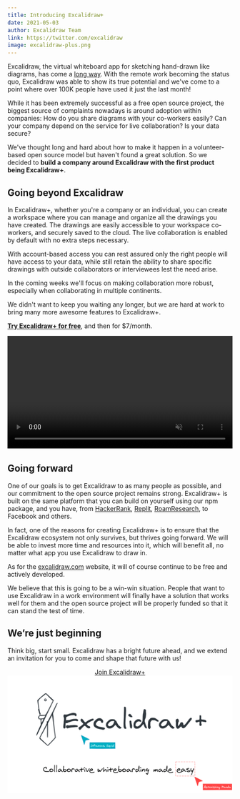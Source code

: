 ```yaml
---
title: Introducing Excalidraw+
date: 2021-05-03
author: Excalidraw Team
link: https://twitter.com/excalidraw
image: excalidraw-plus.png
---
```


<!-- end -->

Excalidraw, the virtual whiteboard app for sketching hand-drawn like diagrams, has come a [long way](https://blog.excalidraw.com/one-year-of-excalidraw/). With the remote work becoming the status quo, Excalidraw was able to show its true potential and we've come to a point where over 100K people have used it just the last month!

While it has been extremely successful as a free open source project, the biggest source of complaints nowadays is around adoption within companies: How do you share diagrams with your co-workers easily? Can your company depend on the service for live collaboration? Is your data secure?

We've thought long and hard about how to make it happen in a volunteer-based open source model but haven't found a great solution. So we decided to **build a company around Excalidraw with the first product being Excalidraw+**.

## Going beyond Excalidraw

In Excalidraw+, whether you're a company or an individual, you can create a workspace where you can manage and organize all the drawings you have created. The drawings are easily accessible to your workspace co-workers, and securely saved to the cloud. The live collaboration is enabled by default with no extra steps necessary.

With account-based access you can rest assured only the right people will have access to your data, while still retain the ability to share specific drawings with outside collaborators or interviewees lest the need arise.

In the coming weeks we'll focus on making collaboration more robust, especially when collaborating in multiple continents.

We didn't want to keep you waiting any longer, but we are hard at work to bring many more awesome features to Excalidraw+.

**[Try Excalidraw+ for free](https://plus.excalidraw.com)**, and then for $7/month.

<video src="./organize.mp4" autoplay playsinline loop muted style="width: 100%; height: auto;"></video>

## Going forward

One of our goals is to get Excalidraw to as many people as possible, and our commitment to the open source project remains strong. Excalidraw+ is built on the same platform that you can build on yourself using our npm package, and you have, from [HackerRank⁠](https://www.hackerrank.com/), [Replit⁠](https://twitter.com/Replit/status/1385628186193448963), [RoamResearch⁠](https://roamresearch.com/), to Facebook and others.

In fact, one of the reasons for creating Excalidraw+ is to ensure that the Excalidraw ecosystem not only survives, but thrives going forward. We will be able to invest more time and resources into it, which will benefit all, no matter what app you use                        Excalidraw to draw in.

As for the [excalidraw.com](excalidraw.com) website, it will of course continue to be free and actively developed.

We believe that this is going to be a win-win situation. People that want to use Excalidraw in a work environment will finally have a solution that works well for them and the open source project will be properly funded so that it can stand the test of time.

## We’re just beginning

Think big, start small. Excalidraw has a bright future ahead, and we extend an invitation for you to come and shape that future with us!

<center><a href="https://plus.excalidraw.com">Join Excalidraw+</a></center>

<img src="./excalidraw-plus.png" style="margin: 0 auto">
